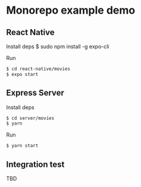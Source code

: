 # Monorepo example demo

## React Native

Install deps
$ sudo npm install -g expo-cli

Run
```bash
$ cd react-native/movies
$ expo start
```

## Express Server

Install deps
```bash
$ cd server/movies
$ yarn
```

Run
```bash
$ yarn start
```

## Integration test

TBD
